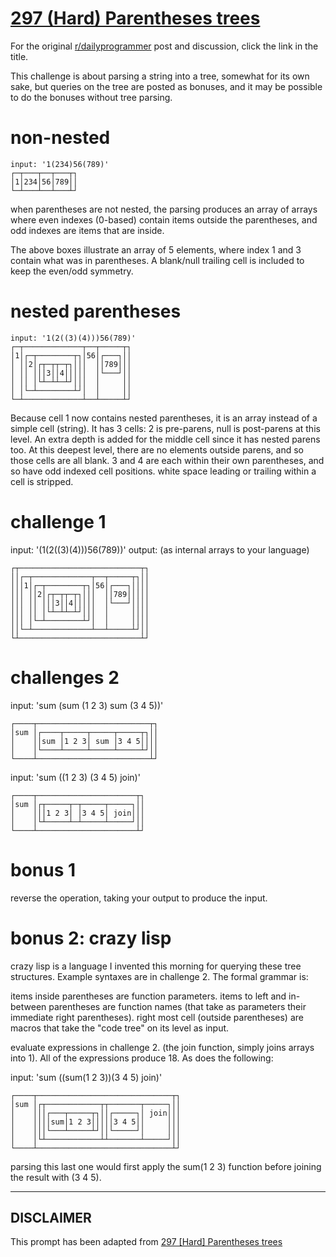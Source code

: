 # [297 (Hard) Parentheses trees](https://www.reddit.com/r/dailyprogrammer/comments/5l42dx/20161230_challenge_297_hard_parentheses_trees/)

For the original [r/dailyprogrammer](https://www.reddit.com/r/dailyprogrammer/) post and discussion, click the link in the title.

This challenge is about parsing a string into a tree, somewhat for its own sake, but queries on the tree are posted as bonuses, and it may be possible to do the bonuses without tree parsing.

# non-nested

```
input: '1(234)56(789)'
┌─┬───┬──┬───┬┐
│1│234│56│789││
└─┴───┴──┴───┴┘
```
when parentheses are not nested, the parsing produces an array of arrays where even indexes (0-based) contain items outside the parentheses, and odd indexes are items that are inside.

The above boxes illustrate an array of 5 elements, where index 1 and 3 contain what was in parentheses.  A blank/null trailing cell is included to keep the even/odd symmetry.

# nested parentheses

```
input: '1(2((3)(4)))56(789)'
┌─┬─────────────┬──┬─────┬┐
│1│┌─┬────────┬┐│56│┌───┐││
│ ││2│┌┬─┬┬─┬┐│││  ││789│││
│ ││ │││3││4│││││  │└───┘││
│ ││ │└┴─┴┴─┴┘│││  │     ││
│ │└─┴────────┴┘│  │     ││
└─┴─────────────┴──┴─────┴┘
```
Because cell 1 now contains nested parentheses, it is an array instead of a simple cell (string).  It has 3 cells: 2 is pre-parens, null is post-parens at this level.  An extra depth is added for the middle cell since it has nested parens too.  At this deepest level, there are no elements outside parens, and so those cells are all blank.  3 and 4 are each within their own parentheses, and so have odd indexed cell positions.
white space leading or trailing within a cell is stripped.

# challenge 1
input: '(1(2((3)(4)))56(789))'
output: (as internal arrays to your language)


```
┌┬───────────────────────────┬┐
││┌─┬─────────────┬──┬─────┬┐││
│││1│┌─┬────────┬┐│56│┌───┐││││
│││ ││2│┌┬─┬┬─┬┐│││  ││789│││││
│││ ││ │││3││4│││││  │└───┘││││
│││ ││ │└┴─┴┴─┴┘│││  │     ││││
│││ │└─┴────────┴┘│  │     ││││
││└─┴─────────────┴──┴─────┴┘││
└┴───────────────────────────┴┘
```
# challenges 2
input: 'sum (sum (1 2 3) sum (3 4 5))'


```
┌────┬─────────────────────────┬┐
│sum │┌────┬─────┬─────┬─────┬┐││
│    ││sum │1 2 3│ sum │3 4 5││││
│    │└────┴─────┴─────┴─────┴┘││
└────┴─────────────────────────┴┘
```
input: 'sum ((1 2 3) (3 4 5) join)'


```
┌────┬──────────────────────┬┐
│sum │┌┬─────┬─┬─────┬─────┐││
│    │││1 2 3│ │3 4 5│ join│││
│    │└┴─────┴─┴─────┴─────┘││
└────┴──────────────────────┴┘
```
# bonus 1
reverse the operation, taking your output to produce the input.

# bonus 2: crazy lisp
crazy lisp is a language I invented this morning for querying these tree structures.  Example syntaxes are in challenge 2.  The formal grammar is:

items inside parentheses are function parameters.
items to left and in-between parentheses are function names (that take as parameters their immediate right parentheses).
right most cell (outside parentheses) are macros that take the "code tree" on its level as input.

evaluate expressions in challenge 2. (the join function, simply joins arrays into 1).  All of the expressions produce 18.  As does the following:

input:   'sum ((sum(1 2 3))(3 4 5) join)'


```
┌────┬──────────────────────────────┬┐
│sum │┌┬────────────┬┬───────┬─────┐││
│    │││┌───┬─────┬┐││┌─────┐│ join│││
│    ││││sum│1 2 3│││││3 4 5││     │││
│    │││└───┴─────┴┘││└─────┘│     │││
│    │└┴────────────┴┴───────┴─────┘││
└────┴──────────────────────────────┴┘
```
parsing this last one would first apply the sum(1 2 3) function before joining the result with (3 4 5).


----
## **DISCLAIMER**
This prompt has been adapted from [297 [Hard] Parentheses trees](https://www.reddit.com/r/dailyprogrammer/comments/5l42dx/20161230_challenge_297_hard_parentheses_trees/
)
